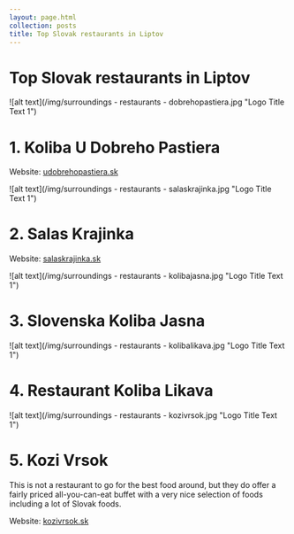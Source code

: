 ```yaml
---
layout: page.html
collection: posts
title: Top Slovak restaurants in Liptov
---
```


Top Slovak restaurants in Liptov
===================================

![alt text](/img/surroundings - restaurants - dobrehopastiera.jpg "Logo Title Text 1")

1\. Koliba U Dobreho Pastiera
=============================

Website: [udobrehopastiera.sk](https://udobrehopastiera.sk)

![alt text](/img/surroundings - restaurants - salaskrajinka.jpg "Logo Title Text 1")

2\. Salas Krajinka
==================
Website: [salaskrajinka.sk](https://salaskrajinka.sk)

![alt text](/img/surroundings - restaurants - kolibajasna.jpg "Logo Title Text 1")

3\. Slovenska Koliba Jasna
=========================

![alt text](/img/surroundings - restaurants - kolibalikava.jpg "Logo Title Text 1")

4\. Restaurant Koliba Likava
============================

![alt text](/img/surroundings - restaurants - kozivrsok.jpg "Logo Title Text 1")

5\. Kozi Vrsok
==============
This is not a restaurant to go for the best food around, but they do offer a fairly priced all-you-can-eat buffet with a very nice selection of foods including a lot of Slovak foods.

Website: [kozivrsok.sk](https://www.kozivrsok.sk/restauracia/)